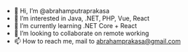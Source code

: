 - 👋 Hi, I’m @abrahamputraprakasa
- 👀 I’m interested in Java, .NET, PHP, Vue, React
- 🌱 I’m currently learning .NET Core + React
- 💞️ I’m looking to collaborate on remote working
- 📫 How to reach me, mail to abrahamprakasa@gmail.com

<!---
abrahamputraprakasa/abrahamputraprakasa is a ✨ special ✨ repository because its `README.md` (this file) appears on your GitHub profile.
You can click the Preview link to take a look at your changes.
--->
